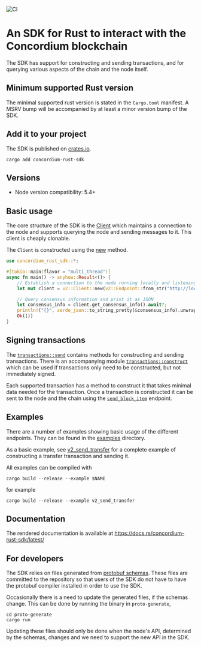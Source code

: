 ![CI](https://github.com/Concordium/concordium-rust-sdk/actions/workflows/build-and-test.yaml/badge.svg)

# An SDK for Rust to interact with the Concordium blockchain

The SDK has support for constructing and sending transactions, and for querying
various aspects of the chain and the node itself.

## Minimum supported Rust version

The minimal supported rust version is stated in the `Cargo.toml` manifest. A
MSRV bump will be accompanied by at least a minor version bump of the SDK.

## Add it to your project

The SDK is published on [crates.io](https://crates.io/crates/concordium-rust-sdk).

```shell
cargo add concordium-rust-sdk
```

## Versions

- Node version compatibility: 5.4+

## Basic usage

The core structure of the SDK is the
[Client](https://docs.rs/concordium-rust-sdk/latest/concordium_rust_sdk/v2/struct.Client.html)
which maintains a connection to the node and supports querying the node and
sending messages to it. This client is cheaply clonable.

The `Client` is constructed using the [new](https://docs.rs/concordium-rust-sdk/latest/concordium_rust_sdk/v2/struct.Client.html#method.new) method.

```rust
use concordium_rust_sdk::*;

#[tokio::main(flavor = "multi_thread")]
async fn main() -> anyhow::Result<()> {
    // Establish a connection to the node running locally and listening on port 20000
    let mut client = v2::Client::new(v2::Endpoint::from_str("http://localhost:20000")?).await?;

    // Query consensus information and print it as JSON
    let consensus_info = client.get_consensus_info().await?;
    println!("{}", serde_json::to_string_pretty(&consensus_info).unwrap());
    Ok(())
}
```

## Signing transactions

The
[`transactions::send`](https://docs.rs/concordium-rust-sdk/latest/concordium_rust_sdk/types/transactions/send/index.html)
contains methods for constructing and sending transactions. There is an
accompanying module
[`transactions::construct`](https://docs.rs/concordium-rust-sdk/latest/concordium_rust_sdk/types/transactions/construct/index.html)
which can be used if transactions only need to be constructed, but not
immediately signed.

Each supported transaction has a method to construct it that takes minimal data
needed for the transaction. Once a transaction is constructed it can be sent to
the node and the chain using the
[`send_block_item`](https://docs.rs/concordium-rust-sdk/latest/concordium_rust_sdk/v2/struct.Client.html#method.send_block_item)
endpoint.

## Examples

There are a number of examples showing basic usage of the different endpoints.
They can be found in the [examples](./examples) directory.

As a basic example, see [v2_send_transfer](./examples/v2_send_transfer.rs) for a
complete example of constructing a transfer transaction and sending it.

All examples can be compiled with

```shell
cargo build --release --example $NAME
```

for example


```shell
cargo build --release --example v2_send_transfer
```

## Documentation

The rendered documentation is available at https://docs.rs/concordium-rust-sdk/latest/

## For developers

The SDK relies on files generated from [protobuf schemas](https://github.com/Concordium/concordium-grpc-api).
These files are committed to the repository so that users of the SDK do not have to have the
protobuf compiler installed in order to use the SDK.

Occasionally there is a need to update the generated files, if the schemas
change. This can be done by running the binary in `proto-generate`,

```
cd proto-generate
cargo run
```

Updating these files should only be done when the node's API, determined by the
schemas, changes and we need to support the new API in the SDK.
